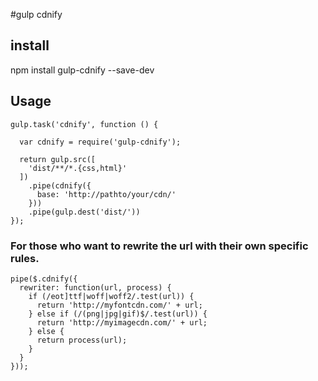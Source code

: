 #gulp cdnify

## install
npm install gulp-cdnify --save-dev

## Usage

    gulp.task('cdnify', function () {
    
      var cdnify = require('gulp-cdnify');
    
      return gulp.src([
        'dist/**/*.{css,html}'
      ])
        .pipe(cdnify({
          base: 'http://pathto/your/cdn/'
        }))
        .pipe(gulp.dest('dist/'))
    });

### For those who want to rewrite the url with their own specific rules.
```
pipe($.cdnify({
  rewriter: function(url, process) {
    if (/eot]ttf|woff|woff2/.test(url)) {
      return 'http://myfontcdn.com/' + url;
    } else if (/(png|jpg|gif)$/.test(url)) {
      return 'http://myimagecdn.com/' + url;
    } else {
      return process(url);
    }
  }
}));
```
